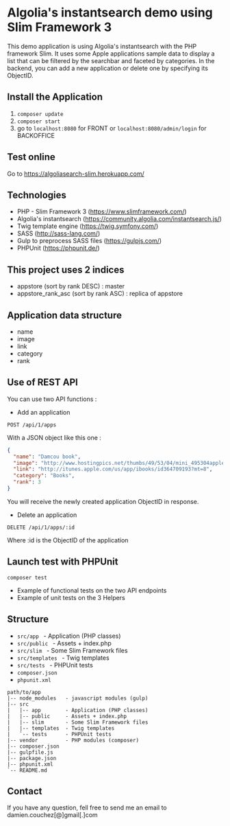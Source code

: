 # Algolia's instantsearch demo using Slim Framework 3

This demo application is using Algolia's instantsearch with the PHP framework Slim.
It uses some Apple applications sample data to display a list that can be filtered by the searchbar and faceted by categories.
In the backend, you can add a new application or delete one by specifying its ObjectID.

## Install the Application
1. ```composer update ```
2. ```composer start ```
3. go to ```localhost:8080``` for FRONT or ```localhost:8080/admin/login``` for BACKOFFICE

## Test online
Go to https://algoliasearch-slim.herokuapp.com/

## Technologies
* PHP - Slim Framework 3 (https://www.slimframework.com/)
* Algolia's instantsearch (https://community.algolia.com/instantsearch.js/)
* Twig template engine (https://twig.symfony.com/)
* SASS (http://sass-lang.com/)
* Gulp to preprocess SASS files (https://gulpjs.com/)
* PHPUnit (https://phpunit.de/)

## This project uses 2 indices
* appstore (sort by rank DESC) : master
* appstore_rank_asc (sort by rank ASC) : replica of appstore

## Application data structure
* name
* image
* link
* category
* rank

## Use of REST API
You can use two API functions :

* Add an application

```POST /api/1/apps``` 

With a JSON object like this one :

```json
{
  "name": "Damcou book",
  "image": "http://www.hostingpics.net/thumbs/49/53/04/mini_495304applelogoblue175px.jpg",
  "link": "http://itunes.apple.com/us/app/ibooks/id364709193?mt=8",
  "category": "Books",
  "rank": 3
}
```

You will receive the newly created application ObjectID in response.

* Delete an application


```DELETE /api/1/apps/:id```

Where :id is the ObjectID of the application

## Launch test with PHPUnit

```composer test ```

* Example of functional tests on the two API endpoints
* Example of unit tests on the 3 Helpers

## Structure
* ```src/app ``` - Application (PHP classes)
* ```src/public ``` - Assets + index.php
* ```src/slim ``` - Some Slim Framework files
* ```src/templates ``` - Twig templates
* ```src/tests ``` - PHPUnit tests
* ```composer.json ```
* ```phpunit.xml ```

```
path/to/app
|-- node_modules   - javascript modules (gulp)
|-- src
|   |-- app        - Application (PHP classes)
|   |-- public     - Assets + index.php
|   |-- slim       - Some Slim Framework files
|   |-- templates  - Twig templates
|   `-- tests      - PHPUnit tests
|-- vendor         - PHP modules (composer)
|-- composer.json
|-- gulpfile.js
|-- package.json
|-- phpunit.xml
`-- README.md 

```

## Contact
If you have any question, fell free to send me an email to damien.couchez[@]gmail[.]com